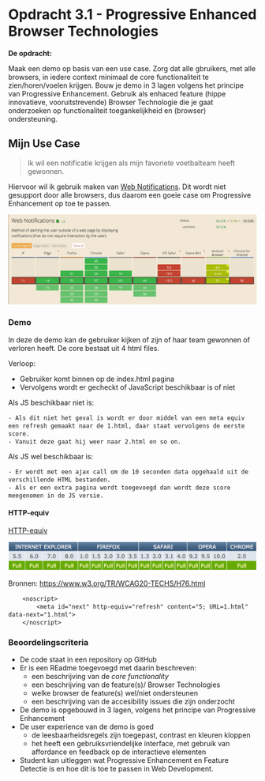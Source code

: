 # Opdracht 3.1 - Progressive Enhanced Browser Technologies

**De opdracht:**

Maak een demo op basis van een use case. Zorg dat alle gbruikers, met alle browsers, in iedere context minimaal de core functionaliteit te zien/horen/voelen krijgen. Bouw je demo in 3 lagen volgens het principe van Progressive Enhancement. Gebruik als enhaced feature (hippe innovatieve, vooruitstrevende) Browser Technologie die je gaat onderzoeken op functionaliteit toegankelijkheid en (browser) ondersteuning.

## Mijn Use Case

> Ik wil een notificatie krijgen als mijn favoriete voetbalteam heeft gewonnen.

Hiervoor wil ik gebruik maken van [Web Notifications](https://notifications.spec.whatwg.org/). Dit wordt niet gesupport door alle browsers, dus daarom een goeie case om Progressive Enhancement op toe te passen. 

![alt text](readme_images/can_i_use.png "Can i use")

### Demo

In deze de demo kan de gebruiker kijken of zijn of haar team gewonnen of verloren heeft. De core bestaat uit 4 html files. 

Verloop:

- Gebruiker komt binnen op de index.html pagina
- Vervolgens wordt er gecheckt of JavaScript beschikbaar is of niet

Als JS beschikbaar niet is:

	- Als dit niet het geval is wordt er door middel van een meta equiv een refresh gemaakt naar de 1.html, daar staat vervolgens de eerste score.
	- Vanuit deze gaat hij weer naar 2.html en so on.

Als JS wel beschikbaar is:

	- Er wordt met een ajax call om de 10 seconden data opgehaald uit de verschillende HTML bestanden. 
	- Als er een extra pagina wordt toegevoegd dan wordt deze score meegenomen in de JS versie. 

#### HTTP-equiv

[HTTP-equiv](http://reference.sitepoint.com/html/meta/http-equiv)

![alt text](readme_images/equiv-compat.png "Compatibility http-equiv")	

Bronnen: https://www.w3.org/TR/WCAG20-TECHS/H76.html

```
	<noscript>
		<meta id="next" http-equiv="refresh" content="5; URL=1.html" data-next="1.html">
	</noscript>
```


### Beoordelingscriteria

- De code staat in een repository op GitHub
- Er is een REadme toegevoegd met daarin beschreven:
	- een beschrijving van de *core functionality*
	- een beschrijving van de feature(s)/ Browser Technologies
	- welke browser de feature(s) wel/niet ondersteunen
	- een beschrijving van de accesibility issues die zijn onderzocht
- De demo is opgebouwd in 3 lagen, volgens het principe van Progressive Enhancement
- De user experience van de demo is goed
	- de leesbaarheidsregels zijn toegepast, contrast en kleuren kloppen
	- het heeft een gebruiksvriendelijke interface, met gebruik van affordance en feedback op de interactieve elementen
- Student kan uitleggen wat Progressive Enhancement en Feature Detectie is en hoe dit is toe te passen in Web Development.